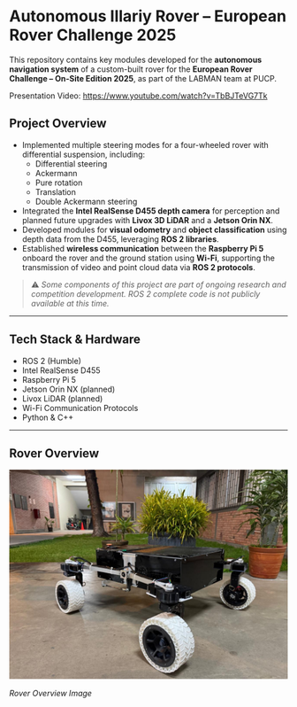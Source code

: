 # Autonomous Illariy Rover – European Rover Challenge 2025

This repository contains key modules developed for the **autonomous navigation system** of a custom-built rover for the **European Rover Challenge – On-Site Edition 2025**, as part of the LABMAN team at PUCP.

Presentation Video: https://www.youtube.com/watch?v=TbBJTeVG7Tk

## Project Overview

- Implemented multiple steering modes for a four-wheeled rover with differential suspension, including:
  - Differential steering
  - Ackermann
  - Pure rotation
  - Translation
  - Double Ackermann steering
- Integrated the **Intel RealSense D455 depth camera** for perception and planned future upgrades with **Livox 3D LiDAR** and a **Jetson Orin NX**.
- Developed modules for **visual odometry** and **object classification** using depth data from the D455, leveraging **ROS 2 libraries**.
- Established **wireless communication** between the **Raspberry Pi 5** onboard the rover and the ground station using **Wi-Fi**, supporting the transmission of video and point cloud data via **ROS 2 protocols**.

> ⚠️ *Some components of this project are part of ongoing research and competition development. ROS 2 complete code is not publicly available at this time.*

---

## Tech Stack & Hardware

- ROS 2 (Humble)
- Intel RealSense D455
- Raspberry Pi 5
- Jetson Orin NX (planned)
- Livox LiDAR (planned)
- Wi-Fi Communication Protocols
- Python & C++

---

## Rover Overview

![Rover Overview](./images_ERC2025/rover_overview.jpg)

*Rover Overview Image*

